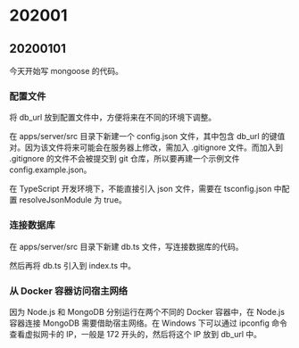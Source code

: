 # 202001

## 20200101

今天开始写 mongoose 的代码。

### 配置文件

将 db_url 放到配置文件中，方便将来在不同的环境下调整。

在 apps/server/src 目录下新建一个 config.json 文件，其中包含 db_url 的键值对。因为该文件将来可能会在服务器上修改，需加入 .gitignore 文件。而加入到 .gitignore 的文件不会被提交到 git 仓库，所以要再建一个示例文件 config.example.json。

在 TypeScript 开发环境下，不能直接引入 json 文件，需要在 tsconfig.json 中配置 resolveJsonModule 为 true。

### 连接数据库

在 apps/server/src 目录下新建 db.ts 文件，写连接数据库的代码。

然后再将 db.ts 引入到 index.ts 中。

### 从 Docker 容器访问宿主网络

因为 Node.js 和 MongoDB 分别运行在两个不同的 Docker 容器中，在 Node.js 容器连接 MongoDB 需要借助宿主网络。在 Windows 下可以通过 ipconfig 命令查看虚拟网卡的 IP，一般是 172 开头的，然后将这个 IP 放到 db_url 中。
